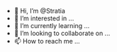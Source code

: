 - 👋 Hi, I’m @Stratia
- 👀 I’m interested in ...
- 🌱 I’m currently learning ...
- 💞️ I’m looking to collaborate on ...
- 📫 How to reach me ...

<!---
Stratia/Stratia is a ✨ special ✨ repository because its `README.md` (this file) appears on your GitHub profile.
You can click the Preview link to take a look at your changes.
--->
